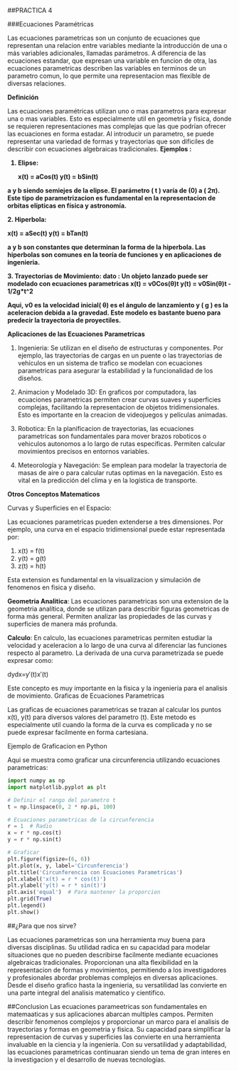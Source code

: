 ##PRACTICA 4

###Ecuaciones Paramétricas

Las ecuaciones parametricas son un conjunto de ecuaciones que representan una relacion entre variables mediante la introducción de una o más variables adicionales, llamadas parámetros. A diferencia de las ecuaciones estandar, que expresan una variable en funcion de otra, las ecuaciones parametricas describen las variables en terminos de un parametro comun, lo que permite una representacion mas flexible de diversas relaciones.

**Definición**

Las ecuaciones paramétricas utilizan uno o mas parametros para expresar una o mas variables. Esto es especialmente util en geometría y fisica, donde se requieren representaciones mas complejas que las que podrían ofrecer las ecuaciones en forma estadar. Al introducir un parametro, se puede representar una variedad de formas y trayectorias que son dificiles de describir con ecuaciones algebraicas tradicionales.
<b>
Ejemplos :
</b>
<b>
1. Elipse:
   
     x(t) = aCos(t)
     y(t) = bSin(t)
   
a  y b siendo semiejes de la elipse. El parámetro ( t ) varía de (0) a ( 2π). Este tipo de parametrizacion es fundamental en la representacion de orbitas elípticas en física y astronomía.
</b>

<b>
2. Hiperbola:

x(t) = aSec(t)
y(t) = bTan(t)
  
a y  b son constantes que determinan la forma de la hiperbola. Las hiperbolas son comunes en la teoría de funciones y en aplicaciones de ingenieria.
</b>

<b>
3. Trayectorias de Movimiento:
dato : Un objeto lanzado puede ser modelado con ecuaciones parametricas
     x(t) = v0Cos(θ)t
     y(t) = v0Sin(θ)t - 1/2g*t^2
   
 Aqui, v0 es la velocidad inicial( θ) es el ángulo de lanzamiento y ( g ) es la aceleracion debida a la gravedad. Este modelo es bastante bueno  para predecir la trayectoria de proyectiles.
</b>

 **Aplicaciones de las Ecuaciones Parametricas**
 1. Ingenieria:
Se utilizan en el diseño de estructuras y componentes. Por ejemplo, las trayectorias de cargas en un puente o las trayectorias de vehículos en un sistema de trafico se modelan con ecuaciones parametricas para asegurar la estabilidad y la funcionalidad de los diseños.

2. Animacion y Modelado 3D:
En graficos por computadora, las ecuaciones parametricas permiten crear curvas suaves y superficies complejas, facilitando la representacion de objetos tridimensionales. Esto es importante en la creacion de videojuegos y películas animadas.

3. Robotica:
En la planificacion de trayectorias, las ecuaciones parametricas son fundamentales para mover brazos roboticos o vehiculos autonomos a lo largo de rutas específicas. Permiten calcular movimientos precisos en entornos variables.

4. Meteorología y Navegación:
 Se emplean para modelar la trayectoria de masas de aire o para calcular rutas optimas en la navegación. Esto es vital en la predicción del clima y en la logística de transporte.

 **Otros Conceptos Matematicos**
 
Curvas y Superficies en el Espacio:

Las ecuaciones parametricas pueden extenderse a tres dimensiones. Por ejemplo, una curva en el espacio tridimensional puede estar representada por:
   1. x(t) = f(t)
   2. y(t) = g(t)
   3. z(t) = h(t)
   
 Esta extension es fundamental en la visualizacion y simulación de fenomenos en fisica y diseño.

**Geometria Analitica**:
Las ecuaciones parametricas son una extension de la geometria analítica, donde se utilizan para describir figuras geometricas de forma más general. Permiten analizar las propiedades de las curvas y superficies de manera más profunda.

**Calculo**:
En calculo, las ecuaciones parametricas permiten estudiar la velocidad y aceleracion a lo largo de una curva al diferenciar las funciones respecto al parametro. La derivada de una curva parametrizada se puede expresar como:

dydx=y′(t)x′(t)
   
Este concepto es  muy importante en la fisica y la ingeniería para el analisis de movimiento.
Graficas de Ecuaciones Parametricas

Las graficas de ecuaciones parametricas se trazan al calcular los puntos x(t), y(t) para diversos valores del parametro (t). Este metodo es especialmente util cuando la forma de la curva es complicada y no se puede expresar facilmente en forma cartesiana.

 Ejemplo de Graficacion en Python

Aqui se muestra como graficar una circunferencia utilizando ecuaciones parametricas:

```python
import numpy as np
import matplotlib.pyplot as plt

# Definir el rango del parametro t
t = np.linspace(0, 2 * np.pi, 100)

# Ecuaciones parametricas de la circunferencia
r = 1  # Radio
x = r * np.cos(t)
y = r * np.sin(t)

# Graficar
plt.figure(figsize=(6, 6))
plt.plot(x, y, label='Circunferencia')
plt.title('Circunferencia con Ecuaciones Parametricas')
plt.xlabel('x(t) = r * cos(t)')
plt.ylabel('y(t) = r * sin(t)')
plt.axis('equal')  # Para mantener la proporcion
plt.grid(True)
plt.legend()
plt.show()
```
##¿Para que nos sirve?

Las ecuaciones parametricas son una herramienta muy buena para  diversas disciplinas. 
Su utilidad radica en su capacidad para modelar situaciones que no pueden describirse facilmente mediante ecuaciones algebraicas tradicionales. 
Proporcionan una alta  flexibilidad en la representacion de formas y movimientos, permitiendo a los investigadores y profesionales abordar problemas complejos en diversas aplicaciones. 
Desde el diseño grafico hasta la ingenieria, su versatilidad las convierte en una parte integral del analisis matematico y cientifico.


##Conclusion
Las ecuaciones parameetricas son fundamentales en matemaaticas y sus aplicaciones abarcan multiples campos. 
Permiten describir fenomenos complejos y proporcionar un marco para el analisis de trayectorias y formas en geometria y fisica.
 Su capacidad para simplificar la representacion de curvas y superficies las convierte en una herramienta invaluable en la ciencia y la ingeniería. 
 Con su versatilidad y adaptabilidad, las ecuaciones parametricas continuaran siendo un tema de gran interes en la investigacion y el desarrollo de nuevas tecnologías.
